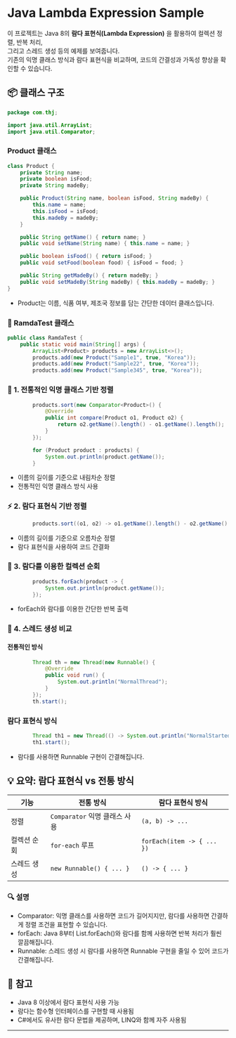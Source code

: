# Java Lambda Expression Sample

이 프로젝트는 Java 8의 **람다 표현식(Lambda Expression)** 을 활용하여 컬렉션 정렬, 반복 처리,  
그리고 스레드 생성 등의 예제를 보여줍니다.  
기존의 익명 클래스 방식과 람다 표현식을 비교하며, 코드의 간결성과 가독성 향상을 확인할 수 있습니다.

## 📦 클래스 구조
```java
package com.thj;

import java.util.ArrayList;
import java.util.Comparator;
```

###  Product 클래스
```java
class Product {
    private String name;
    private boolean isFood;
    private String madeBy;

    public Product(String name, boolean isFood, String madeBy) {
        this.name = name;
        this.isFood = isFood;
        this.madeBy = madeBy;
    }

    public String getName() { return name; }
    public void setName(String name) { this.name = name; }

    public boolean isFood() { return isFood; }
    public void setFood(boolean food) { isFood = food; }

    public String getMadeBy() { return madeBy; }
    public void setMadeBy(String madeBy) { this.madeBy = madeBy; }
}
```
- Product는 이름, 식품 여부, 제조국 정보를 담는 간단한 데이터 클래스입니다.

### 🚀 RamdaTest 클래스
```java
public class RamdaTest {
    public static void main(String[] args) {
        ArrayList<Product> products = new ArrayList<>();
        products.add(new Product("Sample1", true, "Korea"));
        products.add(new Product("Sample22", true, "Korea"));
        products.add(new Product("Sample345", true, "Korea"));
```


### 🔢 1. 전통적인 익명 클래스 기반 정렬
```java
        products.sort(new Comparator<Product>() {
            @Override
            public int compare(Product o1, Product o2) {
                return o2.getName().length() - o1.getName().length();
            }
        });

        for (Product product : products) {
            System.out.println(product.getName());
        }
```
- 이름의 길이를 기준으로 내림차순 정렬
- 전통적인 익명 클래스 방식 사용

### ⚡ 2. 람다 표현식 기반 정렬
```java
        products.sort((o1, o2) -> o1.getName().length() - o2.getName().length());
```

- 이름의 길이를 기준으로 오름차순 정렬
- 람다 표현식을 사용하여 코드 간결화

### 🔁 3. 람다를 이용한 컬렉션 순회
```java
        products.forEach(product -> {
            System.out.println(product.getName());
        });
```

- forEach와 람다를 이용한 간단한 반복 출력

### 🧵 4. 스레드 생성 비교
#### 전통적인 방식
```java
        Thread th = new Thread(new Runnable() {
            @Override
            public void run() {
                System.out.println("NormalThread");
            }
        });
        th.start();
```

### 람다 표현식 방식
```java
        Thread th1 = new Thread(() -> System.out.println("NormalStarted"));
        th1.start();
```

- 람다를 사용하면 Runnable 구현이 간결해집니다.

## 💡 요약: 람다 표현식 vs 전통 방식

| 기능             | 전통 방식                     | 람다 표현식 방식                  |
|------------------|-------------------------------|-----------------------------------|
| 정렬             | `Comparator` 익명 클래스 사용 | `(a, b) -> ...`                   |
| 컬렉션 순회      | `for-each` 루프               | `forEach(item -> { ... })`       |
| 스레드 생성      | `new Runnable() { ... }`      | `() -> { ... }`                  |

### 🔍 설명
- Comparator: 익명 클래스를 사용하면 코드가 길어지지만, 람다를 사용하면 간결하게 정렬 조건을 표현할 수 있습니다.
- forEach: Java 8부터 List.forEach()와 람다를 함께 사용하면 반복 처리가 훨씬 깔끔해집니다.
- Runnable: 스레드 생성 시 람다를 사용하면 Runnable 구현을 줄일 수 있어 코드가 간결해집니다.


##  🧩 참고
- Java 8 이상에서 람다 표현식 사용 가능
- 람다는 함수형 인터페이스를 구현할 때 사용됨
- C#에서도 유사한 람다 문법을 제공하며, LINQ와 함께 자주 사용됨

---

